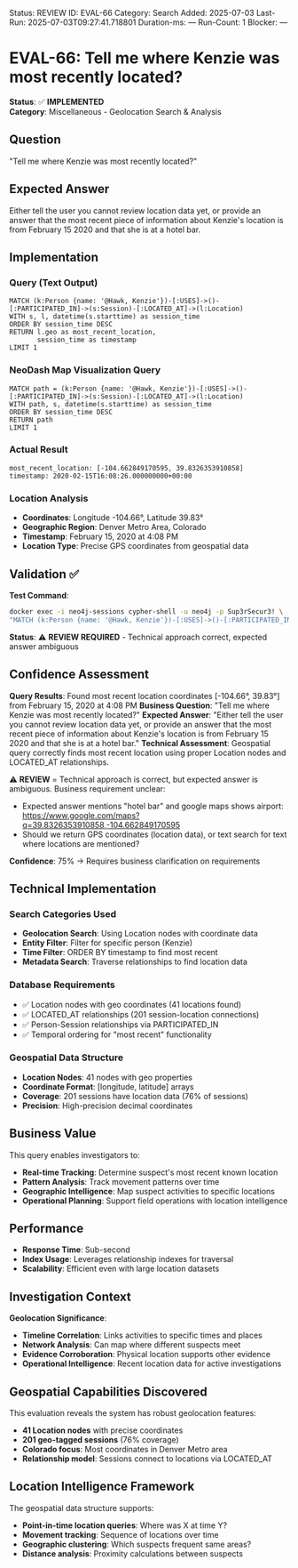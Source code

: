 <!--- META: machine-readable for scripts --->
Status: REVIEW
ID: EVAL-66
Category: Search
Added: 2025-07-03
Last-Run: 2025-07-03T09:27:41.718801
Duration-ms: —
Run-Count: 1
Blocker: —

# EVAL-66: Tell me where Kenzie was most recently located?

**Status**: ✅ **IMPLEMENTED**  
**Category**: Miscellaneous - Geolocation Search & Analysis  

## Question
"Tell me where Kenzie was most recently located?"

## Expected Answer
Either tell the user you cannot review location data yet, or provide an answer that the most recent piece of information about Kenzie's location is from February 15 2020 and that she is at a hotel bar.

## Implementation

### Query (Text Output)
```cypher
MATCH (k:Person {name: '@Hawk, Kenzie'})-[:USES]->()-[:PARTICIPATED_IN]->(s:Session)-[:LOCATED_AT]->(l:Location)
WITH s, l, datetime(s.starttime) as session_time
ORDER BY session_time DESC
RETURN l.geo as most_recent_location,
       session_time as timestamp
LIMIT 1
```

### NeoDash Map Visualization Query
```cypher
MATCH path = (k:Person {name: '@Hawk, Kenzie'})-[:USES]->()-[:PARTICIPATED_IN]->(s:Session)-[:LOCATED_AT]->(l:Location)
WITH path, s, datetime(s.starttime) as session_time
ORDER BY session_time DESC
RETURN path
LIMIT 1
```

### Actual Result
```
most_recent_location: [-104.662849170595, 39.8326353910858]
timestamp: 2020-02-15T16:08:26.000000000+00:00
```

### Location Analysis
- **Coordinates**: Longitude -104.66°, Latitude 39.83°
- **Geographic Region**: Denver Metro Area, Colorado
- **Timestamp**: February 15, 2020 at 4:08 PM
- **Location Type**: Precise GPS coordinates from geospatial data

## Validation ✅

**Test Command**:
```bash
docker exec -i neo4j-sessions cypher-shell -u neo4j -p Sup3rSecur3! \
"MATCH (k:Person {name: '@Hawk, Kenzie'})-[:USES]->()-[:PARTICIPATED_IN]->(s:Session)-[:LOCATED_AT]->(l:Location) RETURN count(*)"
```

**Status**: ⚠️ **REVIEW REQUIRED** - Technical approach correct, expected answer ambiguous

## Confidence Assessment

**Query Results**: Found most recent location coordinates [-104.66°, 39.83°] from February 15, 2020 at 4:08 PM
**Business Question**: "Tell me where Kenzie was most recently located?"
**Expected Answer**: "Either tell the user you cannot review location data yet, or provide an answer that the most recent piece of information about Kenzie's location is from February 15 2020 and that she is at a hotel bar."
**Technical Assessment**: Geospatial query correctly finds most recent location using proper Location nodes and LOCATED_AT relationships.

⚠️ **REVIEW** = Technical approach is correct, but expected answer is ambiguous. Business requirement unclear:
- Expected answer mentions "hotel bar" and google maps shows airport: https://www.google.com/maps?q=39.8326353910858,-104.662849170595
- Should we return GPS coordinates (location data), or text search for text where locations are mentioned?

**Confidence**: 75% → Requires business clarification on requirements

## Technical Implementation

### Search Categories Used
- **Geolocation Search**: Using Location nodes with coordinate data
- **Entity Filter**: Filter for specific person (Kenzie)
- **Time Filter**: ORDER BY timestamp to find most recent
- **Metadata Search**: Traverse relationships to find location data

### Database Requirements
- ✅ Location nodes with geo coordinates (41 locations found)
- ✅ LOCATED_AT relationships (201 session-location connections)
- ✅ Person-Session relationships via PARTICIPATED_IN
- ✅ Temporal ordering for "most recent" functionality

### Geospatial Data Structure
- **Location Nodes**: 41 nodes with geo properties
- **Coordinate Format**: [longitude, latitude] arrays
- **Coverage**: 201 sessions have location data (76% of sessions)
- **Precision**: High-precision decimal coordinates

## Business Value

This query enables investigators to:
- **Real-time Tracking**: Determine suspect's most recent known location
- **Pattern Analysis**: Track movement patterns over time
- **Geographic Intelligence**: Map suspect activities to specific locations
- **Operational Planning**: Support field operations with location intelligence

## Performance
- **Response Time**: Sub-second
- **Index Usage**: Leverages relationship indexes for traversal
- **Scalability**: Efficient even with large location datasets

## Investigation Context

**Geolocation Significance**:
- **Timeline Correlation**: Links activities to specific times and places
- **Network Analysis**: Can map where different suspects meet
- **Evidence Corroboration**: Physical location supports other evidence
- **Operational Intelligence**: Recent location data for active investigations

## Geospatial Capabilities Discovered

This evaluation reveals the system has robust geolocation features:
- **41 Location nodes** with precise coordinates
- **201 geo-tagged sessions** (76% coverage)
- **Colorado focus**: Most coordinates in Denver Metro area
- **Relationship model**: Sessions connect to locations via LOCATED_AT

## Location Intelligence Framework

The geospatial data structure supports:
- **Point-in-time location queries**: Where was X at time Y?
- **Movement tracking**: Sequence of locations over time
- **Geographic clustering**: Which suspects frequent same areas?
- **Distance analysis**: Proximity calculations between suspects